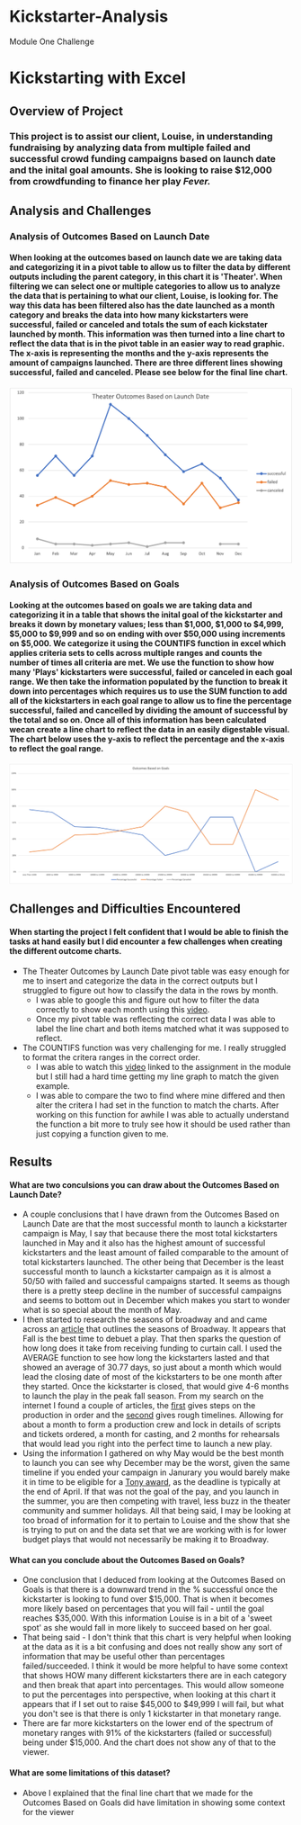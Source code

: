 # Kickstarter-Analysis

Module One Challenge

# Kickstarting with Excel

## Overview of Project

### This project is to assist our client, Louise, in understanding fundraising by analyzing data from multiple failed and successful crowd funding campaigns based on launch date and the inital goal amounts. She is looking to raise $12,000 from crowdfunding to finance her play _Fever._
## Analysis and Challenges

### Analysis of Outcomes Based on Launch Date

#### When looking at the outcomes based on launch date we are taking data and categorizing it in a pivot table to allow us to filter the data by different outputs including the parent category, in this chart it is 'Theater'. When filtering we can select one or multiple categories to allow us to analyze the data that is pertaining to what our client, Louise, is looking for. The way this data has been filtered also has the date launched as a month category and breaks the data into how many kickstarters were successful, failed or canceled and totals the sum of each kickstater launched by month. This information was then turned into a line chart to reflect the data that is in the pivot table in an easier way to read graphic. The x-axis is representing the months and the y-axis represents the amount of campaigns launched. There are three different lines showing successful, failed and canceled. Please see below for the final line chart.

![Theater_Outcomes_vs_Launch](https://github.com/walzfran/Kickstarter-Analysis/blob/main/Theater_Outcomes_vs_Launch.png)

### Analysis of Outcomes Based on Goals

#### Looking at the outcomes based on goals we are taking data and categorizing it in a table that shows the inital goal of the kickstarter and breaks it down by monetary values; less than $1,000, $1,000 to $4,999, $5,000 to $9,999 and so on ending with over $50,000 using increments on $5,000. We categorize it using the COUNTIFS function in excel which applies criteria sets to cells across multiple ranges and counts the number of times all criteria are met. We use the function to show how many 'Plays' kickstarters were successful, failed or canceled in each goal range. We then take the information populated by the function to break it down into percentages which requires us to use the SUM function to add all of the kickstarters in each goal range to allow us to fine the percentage successful, failed and cancelled by dividing the amount of successful by the total and so on. Once all of this information has been calculated wecan create a line chart to reflect the data in an easily digestable visual. The chart below uses the y-axis to reflect the percentage and the x-axis to reflect the goal range. 

![Outcomes_vs_Goals](https://github.com/walzfran/Kickstarter-Analysis/blob/main/Outcomes_vs_Goals.png)

## Challenges and Difficulties Encountered

#### When starting the project I felt confident that I would be able to finish the tasks at hand easily but I did encounter a few challenges when creating the different outcome charts. 

* The Theater Outcomes by Launch Date pivot table was easy enough for me to insert and categorize the data in the correct outputs but I struggled to figure out how to classify the data in the rows by month. 
    - I was able to google this and figure out how to filter the data correctly to show each month using this [video](https://trumpexcel.com/group-dates-in-pivot-tables-excel/).
    - Once my pivot table was reflecting the correct data I was able to label the line chart and both items matched what it was supposed to reflect.
*  The COUNTIFS function was very challenging for me. I really struggled to format the critera ranges in the correct order. 
    - I was able to watch this [video](https://support.microsoft.com/en-us/office/countifs-function-dda3dc6e-f74e-4aee-88bc-aa8c2a866842?ui=en-us&rs=en-us&ad=us) linked to the assignment in the module but I still had a hard time getting my line graph to match the given example.
    - I was able to compare the two to find where mine differed and then alter the critera I had set in the function to match the charts. After working on this function for awhile I was able to actually understand the function a bit more to truly see how it should be used rather than just copying a function given to me.

## Results

#### What are two conculsions you can draw about the Outcomes Based on Launch Date? 

* A couple conclusions that I have drawn from the Outcomes Based on Launch Date are that the most successful month to launch a kickstarter campaign is May, I say that because there the most total kickstarters launched in May and it also has the highest amount of successful kickstarters and the least amount of failed comparable to the amount of total kickstarters launched. The other being that December is the least successful month to launch a kickstarter campaign as it is almost a 50/50 with failed and successful campaigns started. It seems as though there is a pretty steep decline in the number of successful campaigns and seems to bottom out in December which makes you start to wonder what is so special about the month of May. 
* I then started to research the seasons of broadway and and came across an [article](https://www.nytix.com/articles/broadway-seasons) that outlines the seasons of Broadway. It appears that Fall is the best time to debuet a play. That then sparks the question of how long does it take from receiving funding to curtain call. I used the AVERAGE function to see how long the kickstarters lasted and that showed an average of 30.77 days, so just about a month which would lead the closing date of most of the kickstarters to be one month after they started. Once the kickstarter is closed, that would give 4-6 months to launch the play in the peak fall season. From my search on the internet I found a couple of articles, the [first](https://lionhearttheatre.org/theatre-production-from-the-script-to-the-stage/) gives steps on the production in order and the [second](https://www.musicals101.com/putontime.htm) gives rough timelines. Allowing for about a month to form a production crew and lock in details of scripts and tickets ordered, a month for casting, and 2 months for rehearsals that would lead you right into the perfect time to launch a new play. 
* Using the information I gathered on why May would be the best month to launch you can see why December may be the worst, given the same timeline if you ended your campaign in Janurary you would barely make it in time to be eligible for a [Tony award](https://www.tonyawards.com/about/rules-and-regulations/), as the deadline is typically at the end of April. If that was not the goal of the pay, and you launch in the summer, you are then competing with travel, less buzz in the theater community and summer holidays. All that being said, I may be looking at too broad of information for it to pertain to Louise and the show that she is trying to put on and the data set that we are working with is for lower budget plays that would not necessarily be making it to Broadway. 


#### What can you conclude about the Outcomes Based on Goals?

* One conclusion that I deduced from looking at the Outcomes Based on Goals is that there is a downward trend in the % successful once the kickstarter is looking to fund over $15,000. That is when it becomes more likely based on percentages that you will fail - until the goal reaches $35,000. With this information Louise is in a bit of a 'sweet spot' as she would fall in more likely to succeed based on her goal. 
* That being said - I don't think that this chart is very helpful when looking at the data as it is a bit confusing and does not really show any sort of information that may be useful other than percentages failed/succeeded. I think it would be more helpful to have some context that shows HOW many different kickstarters there are in each category and then break that apart into percentages. This would allow someone to put the percentages into perspective, when looking at this chart it appears that if I set out to raise $45,000 to $49,999 I will fail, but what you don't see is that there is only 1 kickstarter in that monetary range. 
* There are far more kickstarters on the lower end of the spectrum of monetary ranges with 91% of the kickstarters (failed or successful) being under $15,000. And the chart does not show any of that to the viewer. 

#### What are some limitations of this dataset?

* Above I explained that the final line chart that we made for the Outcomes Based on Goals did have limitation in showing some context for the viewer
